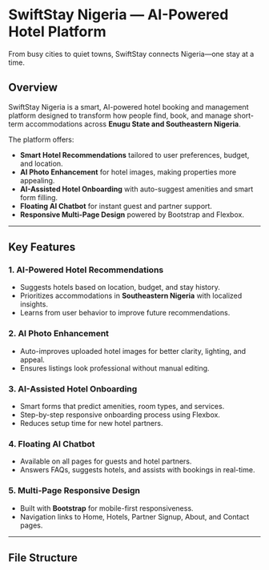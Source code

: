 # SwiftStay Nigeria — AI-Powered Hotel Platform
From busy cities to quiet towns, SwiftStay connects Nigeria—one stay at a time.

## Overview
SwiftStay Nigeria is a smart, AI-powered hotel booking and management platform designed to transform how people find, book, and manage short-term accommodations across **Enugu State and Southeastern Nigeria**.

The platform offers:
- **Smart Hotel Recommendations** tailored to user preferences, budget, and location.
- **AI Photo Enhancement** for hotel images, making properties more appealing.
- **AI-Assisted Hotel Onboarding** with auto-suggest amenities and smart form filling.
- **Floating AI Chatbot** for instant guest and partner support.
- **Responsive Multi-Page Design** powered by Bootstrap and Flexbox.

---

## Key Features

### 1. AI-Powered Hotel Recommendations
- Suggests hotels based on location, budget, and stay history.
- Prioritizes accommodations in **Southeastern Nigeria** with localized insights.
- Learns from user behavior to improve future recommendations.

### 2. AI Photo Enhancement
- Auto-improves uploaded hotel images for better clarity, lighting, and appeal.
- Ensures listings look professional without manual editing.

### 3. AI-Assisted Hotel Onboarding
- Smart forms that predict amenities, room types, and services.
- Step-by-step responsive onboarding process using Flexbox.
- Reduces setup time for new hotel partners.

### 4. Floating AI Chatbot
- Available on all pages for guests and hotel partners.
- Answers FAQs, suggests hotels, and assists with bookings in real-time.

### 5. Multi-Page Responsive Design
- Built with **Bootstrap** for mobile-first responsiveness.
- Navigation links to Home, Hotels, Partner Signup, About, and Contact pages.

---

## File Structure
